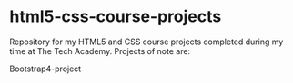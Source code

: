 # html5-css-course-projects
Repository for my HTML5 and CSS course projects completed during my time at The Tech Academy.
Projects of note are:

  Bootstrap4-project
